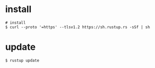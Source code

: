 # install 

```shell
# install
$ curl --proto '=https' --tlsv1.2 https://sh.rustup.rs -sSf | sh 
```
# update

```shell
$ rustup update
```
